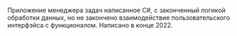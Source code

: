 Приложение менеджера задач написанное С#, с законченный логикой обработки данных, но не закончено взаимодействие пользовательского интерфэйса с функционалом. Написано в конце 2022.
